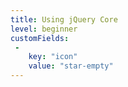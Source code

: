 ```yaml
---
title: Using jQuery Core
level: beginner
customFields:
 -
    key: "icon"
    value: "star-empty"
---
```

